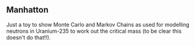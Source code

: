 Manhatton
---------
Just a toy to show Monte Carlo and Markov Chains as used for modelling neutrons in Uranium-235 to work out the critical mass (to be clear this doesn't do that!!).
